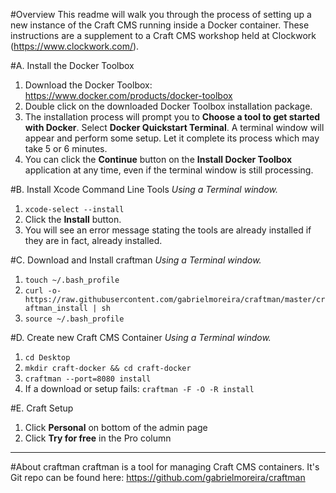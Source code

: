 #Overview
This readme will walk you through the process of setting up a new instance of the Craft CMS running inside a Docker container. These instructions are a supplement to a Craft CMS workshop held at Clockwork (https://www.clockwork.com/).

#A. Install the Docker Toolbox
1. Download the Docker Toolbox: https://www.docker.com/products/docker-toolbox
2. Double click on the downloaded Docker Toolbox installation package.
3. The installation process will prompt you to **Choose a tool to get started with Docker**. Select **Docker Quickstart Terminal**. A terminal window will appear and perform some setup. Let it complete its process which may take 5 or 6 minutes.
4. You can click the **Continue** button on the **Install Docker Toolbox** application at any time, even if the terminal window is still processing.

#B. Install Xcode Command Line Tools
_Using a Terminal window._

1. `xcode-select --install`
2. Click the **Install** button.
3. You will see an error message stating the tools are already installed if they are in fact, already installed.

#C. Download and Install craftman
_Using a Terminal window._

1. `touch ~/.bash_profile`
2. `curl -o- https://raw.githubusercontent.com/gabrielmoreira/craftman/master/craftman_install | sh`
3. `source ~/.bash_profile`

#D. Create new Craft CMS Container
_Using a Terminal window._

1. `cd Desktop`
2. `mkdir craft-docker && cd craft-docker`
3. `craftman --port=8080 install`
4. If a download or setup fails: `craftman -F -O -R install`

#E. Craft Setup
1. Click **Personal** on bottom of the admin page
2. Click **Try for free** in the Pro column

---

#About craftman
craftman is a tool for managing Craft CMS containers. It's Git repo can be found here: https://github.com/gabrielmoreira/craftman
